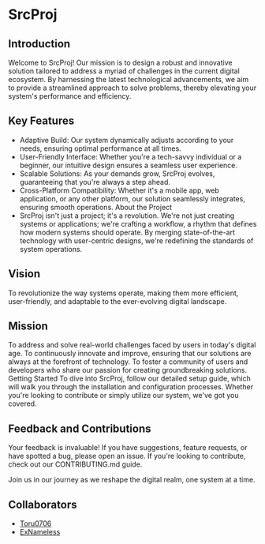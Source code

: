 # SrcProj <br>

## Introduction
Welcome to SrcProj! Our mission is to design a robust and innovative solution tailored to address a myriad of challenges in the current digital ecosystem. By harnessing the latest technological advancements, we aim to provide a streamlined approach to solve problems, thereby elevating your system's performance and efficiency.

## Key Features
- Adaptive Build: Our system dynamically adjusts according to your needs, ensuring optimal performance at all times.
- User-Friendly Interface: Whether you're a tech-savvy individual or a beginner, our intuitive design ensures a seamless user experience.
- Scalable Solutions: As your demands grow, SrcProj evolves, guaranteeing that you're always a step ahead.
- Cross-Platform Compatibility: Whether it's a mobile app, web application, or any other platform, our solution seamlessly integrates, ensuring smooth operations.
About the Project
- SrcProj isn't just a project; it's a revolution. We're not just creating systems or applications; we're crafting a workflow, a rhythm that defines how modern systems should operate. By merging state-of-the-art technology with user-centric designs, we're redefining the standards of system operations.

## Vision 
To revolutionize the way systems operate, making them more efficient, user-friendly, and adaptable to the ever-evolving digital landscape.

## Mission
To address and solve real-world challenges faced by users in today's digital age.
To continuously innovate and improve, ensuring that our solutions are always at the forefront of technology.
To foster a community of users and developers who share our passion for creating groundbreaking solutions.
Getting Started
To dive into SrcProj, follow our detailed setup guide, which will walk you through the installation and configuration processes. Whether you're looking to contribute 
or simply utilize our system, we've got you covered.

## Feedback and Contributions
Your feedback is invaluable! If you have suggestions, feature requests, or have spotted a bug, please open an issue. If you're looking to contribute, check out our CONTRIBUTING.md guide.

Join us in our journey as we reshape the digital realm, one system at a time.

## Collaborators
- [Toru0706](https://github.com/Toru0706)
- [ExNameless](https://github.com/Sasudar)
